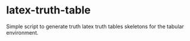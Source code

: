 # latex-truth-table
Simple script to generate truth latex truth tables skeletons for the tabular environment.
